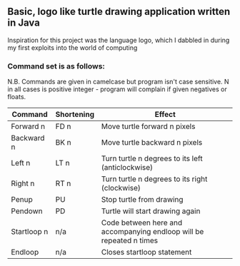 ## Basic, logo like turtle drawing application written in Java
Inspiration for this project was the language logo, which I dabbled in during my first exploits into the world of computing

### Command set is as follows: 
  N.B. Commands are given in camelcase but program isn't case sensitive. N in all cases is positive integer - program will complain if given negatives or floats.

|Command |Shortening | Effect |
|------- | --------- | ------ |
|Forward n| FD n | Move turtle forward n pixels |
|Backward n| BK n | Move turtle backward n pixels |
|Left n | LT n | Turn turtle n degrees to its left (anticlockwise) |
|Right n | RT n | Turn turtle n degrees to its right (clockwise) |
|Penup | PU | Stop turtle from drawing |
|Pendown | PD | Turtle will start drawing again |
|Startloop n| n/a | Code between here and accompanying endloop will be repeated n times |
|Endloop | n/a | Closes startloop statement |                                                                                               
